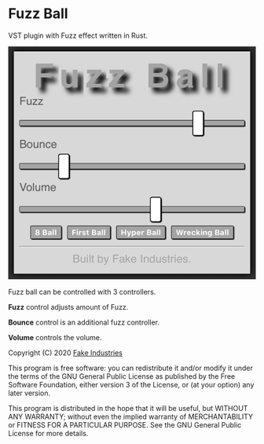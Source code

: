 # Fuzz Ball
VST plugin with Fuzz effect written in Rust.

![Fuzz Ball VST screenshot](/media/screenshot.png)

Fuzz ball can be controlled with 3 controllers.

**Fuzz** control adjusts amount of Fuzz.

**Bounce** control is an additional fuzz controller.

**Volume** controls the volume.

Copyright (C) 2020 [Fake Industries](https://www.fake.nz/)

This program is free software: you can redistribute it and/or modify
it under the terms of the GNU General Public License as published by
the Free Software Foundation, either version 3 of the License, or
(at your option) any later version.

This program is distributed in the hope that it will be useful,
but WITHOUT ANY WARRANTY; without even the implied warranty of
MERCHANTABILITY or FITNESS FOR A PARTICULAR PURPOSE.  See the
GNU General Public License for more details.
